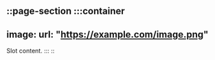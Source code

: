 ::page-section
  :::container
  ---
  image:
    url: "https://example.com/image.png"
  ---
  Slot content.
  :::
::
